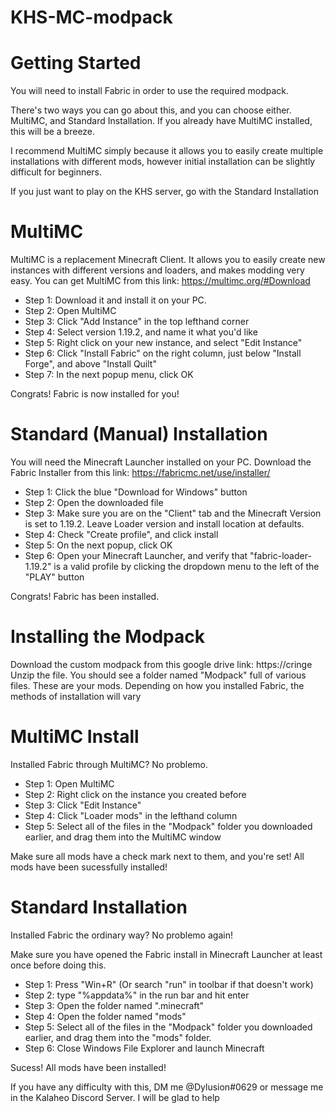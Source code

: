 # KHS-MC-modpack

# Getting Started
You will need to install Fabric in order to use the required modpack.

There's two ways you can go about this, and you can choose either.
MultiMC, and Standard Installation.
If you already have MultiMC installed, this will be a breeze.

I recommend MultiMC simply because it allows you to easily create multiple installations with different mods, however initial installation can be slightly difficult for beginners.

If you just want to play on the KHS server, go with the Standard Installation

# MultiMC
MultiMC is a replacement Minecraft Client. It allows you to easily create new instances with different versions and loaders, and makes modding very easy.
You can get MultiMC from this link: https://multimc.org/#Download

- Step 1: Download it and install it on your PC.
- Step 2: Open MultiMC
- Step 3: Click "Add Instance" in the top lefthand corner
- Step 4: Select version 1.19.2, and name it what you'd like
- Step 5: Right click on your new instance, and select "Edit Instance"
- Step 6: Click "Install Fabric" on the right column, just below "Install Forge", and above "Install Quilt"
- Step 7: In the next popup menu, click OK

Congrats! Fabric is now installed for you!

# Standard (Manual) Installation
You will need the Minecraft Launcher installed on your PC.
Download the Fabric Installer from this link: https://fabricmc.net/use/installer/

- Step 1: Click the blue "Download for Windows" button
- Step 2: Open the downloaded file
- Step 3: Make sure you are on the "Client" tab and the Minecraft Version is set to 1.19.2. Leave Loader version and install location at defaults.
- Step 4: Check "Create profile", and click install
- Step 5: On the next popup, click OK
- Step 6: Open your Minecraft Launcher, and verify that "fabric-loader-1.19.2" is a valid profile by clicking the dropdown menu to the left of the "PLAY" button

Congrats! Fabric has been installed.

# Installing the Modpack
Download the custom modpack from this google drive link: https://cringe
Unzip the file. You should see a folder named "Modpack" full of various files. These are your mods.
Depending on how you installed Fabric, the methods of installation will vary

# MultiMC Install
Installed Fabric through MultiMC? No problemo.

- Step 1: Open MultiMC
- Step 2: Right click on the instance you created before
- Step 3: Click "Edit Instance"
- Step 4: Click "Loader mods" in the lefthand column
- Step 5: Select all of the files in the "Modpack" folder you downloaded earlier, and drag them into the MultiMC window

Make sure all mods have a check mark next to them, and you're set! All mods have been sucessfully installed!

# Standard Installation
Installed Fabric the ordinary way? No problemo again!

Make sure you have opened the Fabric install in Minecraft Launcher at least once before doing this.

- Step 1: Press "Win+R" (Or search "run" in toolbar if that doesn't work)
- Step 2: type "%appdata%" in the run bar and hit enter
- Step 3: Open the folder named ".minecraft"
- Step 4: Open the folder named "mods"
- Step 5: Select all of the files in the "Modpack" folder you downloaded earlier, and drag them into the "mods" folder.
- Step 6: Close Windows File Explorer and launch Minecraft

Sucess! All mods have been installed!
  
  
If you have any difficulty with this, DM me @Dylusion#0629 or message me in the Kalaheo Discord Server. I will be glad to help


